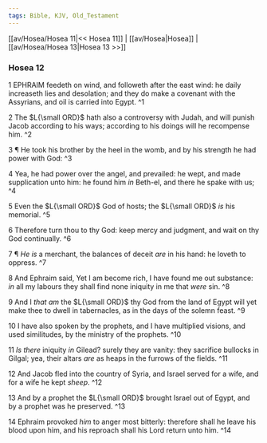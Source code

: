 ```yaml
---
tags: Bible, KJV, Old_Testament
---
```


[[av/Hosea/Hosea 11|<< Hosea 11]] | [[av/Hosea|Hosea]] | [[av/Hosea/Hosea 13|Hosea 13 >>]]

### Hosea 12

1 EPHRAIM feedeth on wind, and followeth after the east wind: he daily increaseth lies and desolation; and they do make a covenant with the Assyrians, and oil is carried into Egypt. ^1

2 The $L{\small ORD}$ hath also a controversy with Judah, and will punish Jacob according to his ways; according to his doings will he recompense him. ^2

3 ¶ He took his brother by the heel in the womb, and by his strength he had power with God: ^3

4 Yea, he had power over the angel, and prevailed: he wept, and made supplication unto him: he found him _in_ Beth-el, and there he spake with us; ^4

5 Even the $L{\small ORD}$ God of hosts; the $L{\small ORD}$ _is_ his memorial. ^5

6 Therefore turn thou to thy God: keep mercy and judgment, and wait on thy God continually. ^6

7 ¶ _He_ _is_ a merchant, the balances of deceit _are_ in his hand: he loveth to oppress. ^7

8 And Ephraim said, Yet I am become rich, I have found me out substance: _in_ all my labours they shall find none iniquity in me that _were_ sin. ^8

9 And I _that_ _am_ the $L{\small ORD}$ thy God from the land of Egypt will yet make thee to dwell in tabernacles, as in the days of the solemn feast. ^9

10 I have also spoken by the prophets, and I have multiplied visions, and used similitudes, by the ministry of the prophets. ^10

11 _Is_ _there_ iniquity _in_ Gilead? surely they are vanity: they sacrifice bullocks in Gilgal; yea, their altars _are_ as heaps in the furrows of the fields. ^11

12 And Jacob fled into the country of Syria, and Israel served for a wife, and for a wife he kept _sheep_. ^12

13 And by a prophet the $L{\small ORD}$ brought Israel out of Egypt, and by a prophet was he preserved. ^13

14 Ephraim provoked _him_ to anger most bitterly: therefore shall he leave his blood upon him, and his reproach shall his Lord return unto him. ^14

